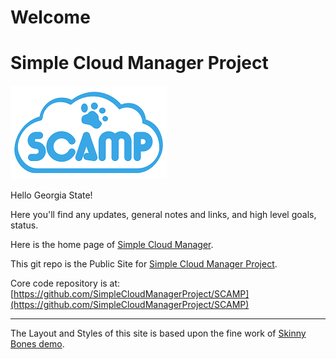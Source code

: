 # Welcome
# Simple Cloud Manager Project

![](/images/scamp_logo.png)

Hello Georgia State!

Here you'll find any updates, general notes and links, and high level goals, status.

Here is the home page of [Simple Cloud Manager](http://www.Simplecloudmgr.org).

This git repo is the Public Site for [Simple Cloud Manager Project](http://simplecloudmgr.org).

Core code repository is at: [https://github.com/SimpleCloudManagerProject/SCAMP](https://github.com/SimpleCloudManagerProject/SCAMP)

---

The Layout and Styles of this site is based upon the fine work of [Skinny Bones demo](http://mmistakes.github.io/skinny-bones-jekyll/).
